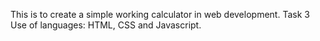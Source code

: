 This is to create a simple working calculator in web development.
Task 3
Use of languages: HTML, CSS and Javascript.

